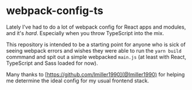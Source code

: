 # webpack-config-ts

Lately I've had to do a lot of webpack config for React apps and modules, and it's *hard*. Especially when you throw TypeScript into the mix.

This repository is intended to be a starting point for anyone who is sick of seeing webpack errors and wishes they were able to run the `yarn build` commmand and spit out a simple webpacked `main.js` (at least with React, TypeScript and Sass loaded for now).

Many thanks to [https://github.com/lmiller1990](@lmiller1990) for helping me determine the ideal config for my usual frontend stack.
